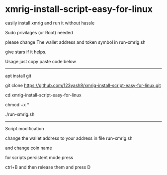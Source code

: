 # xmrig-install-script-easy-for-linux

easily install xmrig and run it without hassle

Sudo privilages (or Root) needed

please change The wallet address and token symbol in run-xmrig.sh

give stars if it helps.


Usage 
just copy paste code below 

-----------------------------------------------------------------------------------------------------------------------

apt install git

git clone https://github.com/123yash8/xmrig-install-script-easy-for-linux.git

cd xmrig-install-script-easy-for-linux

chmod +x *

./run-xmrig.sh

------------------------------------------------------------------------------------------------------------
Script modification

change the wallet address to your address in file run-xmrig.sh

and change coin name

for scripts persistent mode press

ctrl+B and then release them and press D
